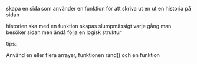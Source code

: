 skapa en sida som använder en funktion för att skriva ut en ut en historia på sidan

historien ska med en funktion skapas slumpmässigt varje gång man besöker sidan men ändå följa en logisk struktur

tips:

Använd en eller flera arrayer, funktionen rand() och en funktion